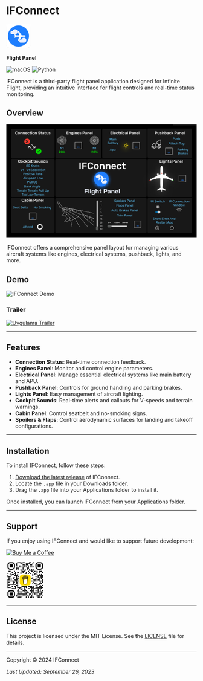 # **IFConnect**

<img src="Images/IFConnect_logo.png" alt="App Icon" width="64" height="64">

**Flight Panel**

![macOS](https://img.shields.io/badge/mac%20os-000000?style=for-the-badge&logo=macos&logoColor=F0F0F0)
![Python](https://img.shields.io/badge/python-3776AB?style=for-the-badge&logo=python&logoColor=white)

IFConnect is a third-party flight panel application designed for Infinite Flight, providing an intuitive interface for flight controls and real-time status monitoring.

## Overview

![IFConnect Layout](Images/IFConnect-Grid-Schema.jpg)

IFConnect offers a comprehensive panel layout for managing various aircraft systems like engines, electrical systems, pushback, lights, and more.

## Demo

![IFConnect Demo](Images/IFConnect-demo.gif)

### Trailer

[![Uygulama Trailer](https://img.youtube.com/vi/3jwPE93IAsc/maxresdefault.jpg)](https://youtu.be/3jwPE93IAsc?si=IFm4ElBwNekXDAif)

---

## Features

- **Connection Status**: Real-time connection feedback.
- **Engines Panel**: Monitor and control engine parameters.
- **Electrical Panel**: Manage essential electrical systems like main battery and APU.
- **Pushback Panel**: Controls for ground handling and parking brakes.
- **Lights Panel**: Easy management of aircraft lighting.
- **Cockpit Sounds**: Real-time alerts and callouts for V-speeds and terrain warnings.
- **Cabin Panel**: Control seatbelt and no-smoking signs.
- **Spoilers & Flaps**: Control aerodynamic surfaces for landing and takeoff configurations.

---

## Installation

To install IFConnect, follow these steps:

1. [Download the latest release](https://github.com/brk-ozs11/Mac-Circle/releases/latest) of IFConnect.
2. Locate the `.app` file in your Downloads folder.
3. Drag the `.app` file into your Applications folder to install it.

Once installed, you can launch IFConnect from your Applications folder.

---

## Support

If you enjoy using IFConnect and would like to support future development:

[![Buy Me a Coffee](https://www.buymeacoffee.com/assets/img/guidelines/download-assets-2.svg)](https://www.buymeacoffee.com/berkozus117)

<img src="images/bmc_qr.png" alt="QR Code" width="100">

---

## License

This project is licensed under the MIT License. See the [LICENSE](LICENSE) file for details.

---

Copyright © 2024 IFConnect

_Last Updated: September 26, 2023_
